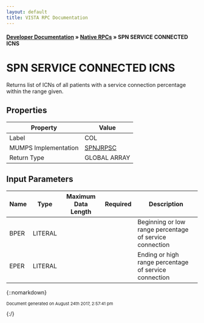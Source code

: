 ```yaml
---
layout: default
title: VISTA RPC Documentation
---
```


#### [Developer Documentation](../index) &#187; [Native RPCs](TableOfContents) &#187; SPN SERVICE CONNECTED ICNS<br/>
# SPN SERVICE CONNECTED ICNS

   Returns list of ICNs of all patients with a service connection percentage within the range given.

## Properties

Property | Value
--- | ---
Label | COL
MUMPS Implementation | [SPNJRPSC](http://code.osehra.org/dox/Routine_SPNJRPSC_source.html)
Return Type | GLOBAL ARRAY


## Input Parameters

Name | Type | Maximum Data Length | Required | Description
--- | --- | --- | --- | ---
BPER | LITERAL |  |  | Beginning or low range percentage of service connection
EPER | LITERAL |  |  | Ending or high range percentage of service connection



{::nomarkdown} <br/><p style="font-size: 11px">Document generated on August 24th 2017, 2:57:41 pm</p>{:/}